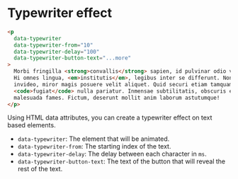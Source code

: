 # Typewriter effect

```html
<p
  data-typewriter
  data-typewriter-from="10"
  data-typewriter-delay="100"
  data-typewriter-button-text="...more"
>
  Morbi fringilla <strong>convallis</strong> sapien, id pulvinar odio volutpat.
  Hi omnes lingua, <em>institutis</em>, legibus inter se differunt. Non equidem
  invideo, miror magis posuere velit aliquet. Quid securi etiam tamquam eu
  <code>fugiat</code> nulla pariatur. Inmensae subtilitatis, obscuris et
  malesuada fames. Fictum, deserunt mollit anim laborum astutumque!
</p>
```

Using HTML data attributes, you can create a typewriter effect on text based elements.

- `data-typewriter`: The element that will be animated.
- `data-typewriter-from`: The starting index of the text.
- `data-typewriter-delay`: The delay between each character in `ms`.
- `data-typewriter-button-text`: The text of the button that will reveal the rest of the text.
